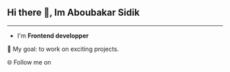 ## Hi there 👋, Im Aboubakar Sidik

___

- I'm **Frontend developper**

🎯 My goal: to work on exciting projects.


🌐 Follow me on

